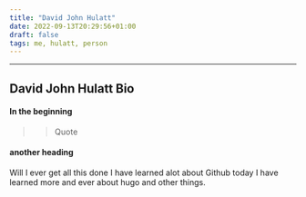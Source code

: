 ```yaml
---
title: "David John Hulatt"
date: 2022-09-13T20:29:56+01:00
draft: false
tags: me, hulatt, person
---
```

***
## David John Hulatt Bio

#### In the beginning

>> Quote

#### another heading

Will I ever get all this done
I have learned alot about Github today
I have learned more and ever about hugo and other things.

